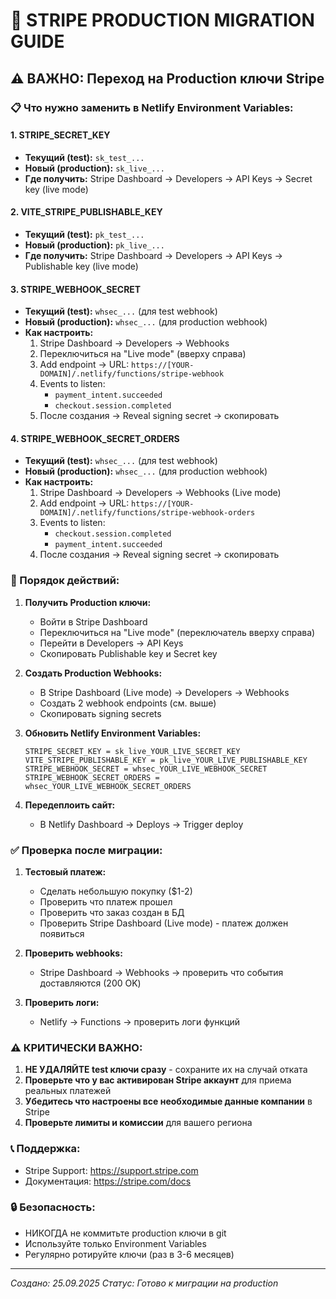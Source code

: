 # 🚀 STRIPE PRODUCTION MIGRATION GUIDE

## ⚠️ ВАЖНО: Переход на Production ключи Stripe

### 📋 Что нужно заменить в Netlify Environment Variables:

#### 1. **STRIPE_SECRET_KEY**
- **Текущий (test):** `sk_test_...`
- **Новый (production):** `sk_live_...`
- **Где получить:** Stripe Dashboard → Developers → API Keys → Secret key (live mode)

#### 2. **VITE_STRIPE_PUBLISHABLE_KEY**
- **Текущий (test):** `pk_test_...`
- **Новый (production):** `pk_live_...`
- **Где получить:** Stripe Dashboard → Developers → API Keys → Publishable key (live mode)

#### 3. **STRIPE_WEBHOOK_SECRET**
- **Текущий (test):** `whsec_...` (для test webhook)
- **Новый (production):** `whsec_...` (для production webhook)
- **Как настроить:**
  1. Stripe Dashboard → Developers → Webhooks
  2. Переключиться на "Live mode" (вверху справа)
  3. Add endpoint → URL: `https://[YOUR-DOMAIN]/.netlify/functions/stripe-webhook`
  4. Events to listen:
     - `payment_intent.succeeded`
     - `checkout.session.completed`
  5. После создания → Reveal signing secret → скопировать

#### 4. **STRIPE_WEBHOOK_SECRET_ORDERS**
- **Текущий (test):** `whsec_...` (для test webhook)
- **Новый (production):** `whsec_...` (для production webhook)
- **Как настроить:**
  1. Stripe Dashboard → Developers → Webhooks (Live mode)
  2. Add endpoint → URL: `https://[YOUR-DOMAIN]/.netlify/functions/stripe-webhook-orders`
  3. Events to listen:
     - `checkout.session.completed`
     - `payment_intent.succeeded`
  4. После создания → Reveal signing secret → скопировать

### 🔄 Порядок действий:

1. **Получить Production ключи:**
   - Войти в Stripe Dashboard
   - Переключиться на "Live mode" (переключатель вверху справа)
   - Перейти в Developers → API Keys
   - Скопировать Publishable key и Secret key

2. **Создать Production Webhooks:**
   - В Stripe Dashboard (Live mode) → Developers → Webhooks
   - Создать 2 webhook endpoints (см. выше)
   - Скопировать signing secrets

3. **Обновить Netlify Environment Variables:**
   ```
   STRIPE_SECRET_KEY = sk_live_YOUR_LIVE_SECRET_KEY
   VITE_STRIPE_PUBLISHABLE_KEY = pk_live_YOUR_LIVE_PUBLISHABLE_KEY
   STRIPE_WEBHOOK_SECRET = whsec_YOUR_LIVE_WEBHOOK_SECRET
   STRIPE_WEBHOOK_SECRET_ORDERS = whsec_YOUR_LIVE_WEBHOOK_SECRET_ORDERS
   ```

4. **Передеплоить сайт:**
   - В Netlify Dashboard → Deploys → Trigger deploy

### ✅ Проверка после миграции:

1. **Тестовый платеж:**
   - Сделать небольшую покупку ($1-2)
   - Проверить что платеж прошел
   - Проверить что заказ создан в БД
   - Проверить Stripe Dashboard (Live mode) - платеж должен появиться

2. **Проверить webhooks:**
   - Stripe Dashboard → Webhooks → проверить что события доставляются (200 OK)

3. **Проверить логи:**
   - Netlify → Functions → проверить логи функций

### ⚠️ КРИТИЧЕСКИ ВАЖНО:

1. **НЕ УДАЛЯЙТЕ test ключи сразу** - сохраните их на случай отката
2. **Проверьте что у вас активирован Stripe аккаунт** для приема реальных платежей
3. **Убедитесь что настроены все необходимые данные компании** в Stripe
4. **Проверьте лимиты и комиссии** для вашего региона

### 📞 Поддержка:
- Stripe Support: https://support.stripe.com
- Документация: https://stripe.com/docs

### 🔒 Безопасность:
- НИКОГДА не коммитьте production ключи в git
- Используйте только Environment Variables
- Регулярно ротируйте ключи (раз в 3-6 месяцев)

---
*Создано: 25.09.2025*
*Статус: Готово к миграции на production*